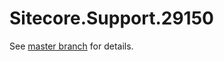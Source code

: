 # Sitecore.Support.29150

See [master branch](https://github.com/sitecoresupport/Sitecore.Support.29150) for details.